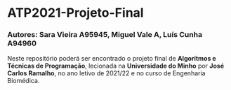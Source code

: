 # ATP2021-Projeto-Final
### Autores: Sara Vieira A95945, Miguel Vale A, Luís Cunha A94960

Neste repositório poderá ser encontrado o projeto final de __Algorítmos e Técnicas de Programação__, lecionada na __Universidade do Minho__ por __José Carlos Ramalho__, no ano letivo de 2021/22 e no curso de Engenharia Biomédica.
